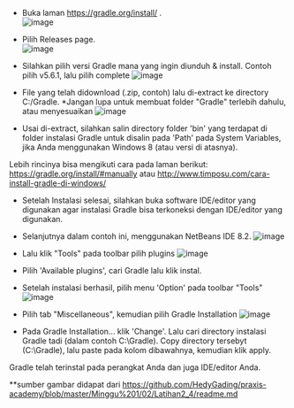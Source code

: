 - Buka laman https://gradle.org/install/ .  
![image](https://user-images.githubusercontent.com/54490326/64512144-9948ea80-d29a-11e9-9a5f-c625352afe37.png)


- Pilih Releases page.  
![image](https://user-images.githubusercontent.com/54490326/64512323-fc3a8180-d29a-11e9-95e0-ca402cf2bd64.png)


- Silahkan pilih versi Gradle mana yang ingin diunduh & install. Contoh pilih v5.6.1, lalu pilih complete
![image](https://user-images.githubusercontent.com/54490326/64512544-8551b880-d29b-11e9-83d2-f819cd1417da.png)


- File yang telah didownload (.zip, contoh) lalu di-extract ke directory C:/Gradle. *Jangan lupa untuk membuat folder "Gradle" terlebih dahulu, atau menyesuaikan
![image](https://user-images.githubusercontent.com/54490326/64512571-95699800-d29b-11e9-8f32-e489cb78ba1a.png)


- Usai di-extract, silahkan salin directory folder 'bin' yang terdapat di folder instalasi Gradle untuk disalin pada 'Path' pada System Variables, jika Anda menggunakan Windows 8 (atau versi di atasnya).

Lebih rincinya bisa mengikuti cara pada laman berikut:
https://gradle.org/install/#manually
atau
http://www.timposu.com/cara-install-gradle-di-windows/


- Setelah Instalasi selesai, silahkan buka software IDE/editor yang digunakan agar instalasi Gradle bisa terkoneksi dengan IDE/editor yang digunakan. 
- Selanjutnya dalam contoh ini, menggunakan NetBeans IDE 8.2.
![image](https://user-images.githubusercontent.com/54490326/64516525-82f35c80-d2a3-11e9-899d-b032c7f83edf.png)


- Lalu klik "Tools" pada toolbar pilih plugins
![image](https://user-images.githubusercontent.com/54490326/64517000-512ec580-d2a4-11e9-8882-2372812c2ffe.png)
- Pilih 'Available plugins', cari Gradle lalu klik instal.


- Setelah instalasi berhasil, pilih menu 'Option' pada toolbar "Tools"
![image](https://user-images.githubusercontent.com/54490326/64517223-c0a4b500-d2a4-11e9-8b82-a5c6d2f96634.png)


- Pilih tab "Miscellaneous", kemudian pilih Gradle Installation
![image](https://user-images.githubusercontent.com/54490326/64517363-0eb9b880-d2a5-11e9-9b63-9783e4586a27.png)


- Pada Gradle Installation... klik 'Change'. Lalu cari directory instalasi Gradle tadi (dalam contoh C:\Gradle).
Copy directory tersebyt (C:\Gradle), lalu paste pada kolom dibawahnya, kemudian klik apply.

Gradle telah terinstal pada perangkat Anda dan juga IDE/editor Anda.

**sumber gambar didapat dari https://github.com/HedyGading/praxis-academy/blob/master/Minggu%201/02/Latihan2_4/readme.md
